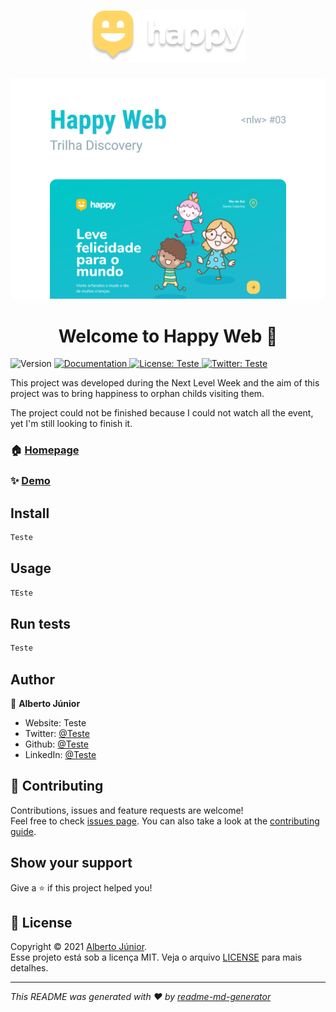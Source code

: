 
<h1 align="center">
  <img alt="Happy" title="Happy" src="./resources/Logo.png" />
</h1>


![home](./resources/Capa.png)


<h1 align="center">Welcome to Happy Web 👋</h1>
<p>
  <img alt="Version" src="https://img.shields.io/badge/version-Lauch Base-blue.svg?cacheSeconds=2592000" />
  <a href="Teste" target="_blank">
    <img alt="Documentation" src="https://img.shields.io/badge/documentation-yes-brightgreen.svg" />
  </a>
  <a href="Teste" target="_blank">
    <img alt="License: Teste" src="https://img.shields.io/badge/License-Teste-yellow.svg" />
  </a>
  <a href="https://twitter.com/Teste" target="_blank">
    <img alt="Twitter: Teste" src="https://img.shields.io/twitter/follow/Teste.svg?style=social" />
  </a>
</p>
This project was developed during the Next Level Week and the aim of this project was to bring happiness to orphan childs visiting them.

The project could not be finished because I could not watch all the event, yet I'm still looking to finish it.

### 🏠 [Homepage](Teste)

### ✨ [Demo](Teste)

## Install

```sh
Teste
```

## Usage

```sh
TEste
```

## Run tests

```sh
Teste
```

## Author

👤 **Alberto Júnior**

* Website: Teste
* Twitter: [@Teste](https://twitter.com/Teste)
* Github: [@Teste](https://github.com/Teste)
* LinkedIn: [@Teste](https://linkedin.com/in/Teste)

## 🤝 Contributing

Contributions, issues and feature requests are welcome!<br />Feel free to check [issues page](Teste). You can also take a look at the [contributing guide](Teste).

## Show your support

Give a ⭐️ if this project helped you!

## 📝 License

Copyright © 2021 [Alberto Júnior](https://github.com/Wayfiding).<br />
Esse projeto está sob a licença MIT. Veja o arquivo [LICENSE](.github/LICENSE.md) para mais detalhes.

***
_This README was generated with ❤️ by [readme-md-generator](https://github.com/kefranabg/readme-md-generator)_